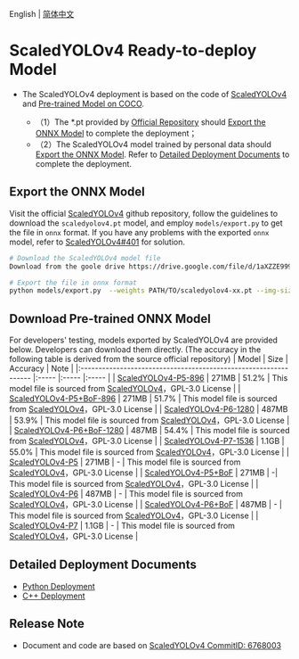 English | [简体中文](README_CN.md)
# ScaledYOLOv4 Ready-to-deploy Model

- The ScaledYOLOv4 deployment is based on the code of [ScaledYOLOv4](https://github.com/WongKinYiu/ScaledYOLOv4) and [Pre-trained Model on COCO](https://github.com/WongKinYiu/ScaledYOLOv4).

  - （1）The *.pt provided by [Official Repository](https://github.com/WongKinYiu/ScaledYOLOv4) should [Export the ONNX Model](#导出ONNX模型) to complete the deployment；
  - （2）The ScaledYOLOv4 model trained by personal data should [Export the ONNX Model](#%E5%AF%BC%E5%87%BAONNX%E6%A8%A1%E5%9E%8B). Refer to [Detailed Deployment Documents](#详细部署文档) to complete the deployment.


## Export the ONNX Model


  Visit the official [ScaledYOLOv4](https://github.com/WongKinYiu/ScaledYOLOv4) github repository, follow the guidelines to download the `scaledyolov4.pt` model, and employ `models/export.py` to get the file in `onnx` format.  If you have any problems with the exported `onnx` model, refer to [ScaledYOLOv4#401](https://github.com/WongKinYiu/ScaledYOLOv4/issues/401) for solution.
  

  ```bash
  # Download the ScaledYOLOv4 model file
  Download from the goole drive https://drive.google.com/file/d/1aXZZE999sHMP1gev60XhNChtHPRMH3Fz/view?usp=sharing

  # Export the file in onnx format
  python models/export.py  --weights PATH/TO/scaledyolov4-xx.pt --img-size 640
  ```


## Download Pre-trained ONNX Model

For developers' testing, models exported by ScaledYOLOv4 are provided below. Developers can download them directly. (The accuracy in the following table is derived from the source official repository)
| Model                                                               | Size    | Accuracy    | Note |
|:---------------------------------------------------------------- |:----- |:----- |:----- |
| [ScaledYOLOv4-P5-896](https://bj.bcebos.com/paddlehub/fastdeploy/scaled_yolov4-p5-896.onnx) | 271MB | 51.2% | This model file is sourced from [ScaledYOLOv4](https://github.com/WongKinYiu/ScaledYOLOv4)，GPL-3.0 License |
| [ScaledYOLOv4-P5+BoF-896](https://bj.bcebos.com/paddlehub/fastdeploy/scaled_yolov4-p5_-896.onnx) | 271MB | 51.7% | This model file is sourced from [ScaledYOLOv4](https://github.com/WongKinYiu/ScaledYOLOv4)，GPL-3.0 License |
| [ScaledYOLOv4-P6-1280](https://bj.bcebos.com/paddlehub/fastdeploy/scaled_yolov4-p6-1280.onnx) | 487MB | 53.9% | This model file is sourced from [ScaledYOLOv4](https://github.com/WongKinYiu/ScaledYOLOv4)，GPL-3.0 License |
| [ScaledYOLOv4-P6+BoF-1280](https://bj.bcebos.com/paddlehub/fastdeploy/scaled_yolov4-p6_-1280.onnx) | 487MB | 54.4% | This model file is sourced from [ScaledYOLOv4](https://github.com/WongKinYiu/ScaledYOLOv4)，GPL-3.0 License |
| [ScaledYOLOv4-P7-1536](https://bj.bcebos.com/paddlehub/fastdeploy/scaled_yolov4-p7-1536.onnx) | 1.1GB | 55.0% | This model file is sourced from [ScaledYOLOv4](https://github.com/WongKinYiu/ScaledYOLOv4)，GPL-3.0 License |
| [ScaledYOLOv4-P5](https://bj.bcebos.com/paddlehub/fastdeploy/scaled_yolov4-p5.onnx) | 271MB | - | This model file is sourced from [ScaledYOLOv4](https://github.com/WongKinYiu/ScaledYOLOv4)，GPL-3.0 License |
| [ScaledYOLOv4-P5+BoF](https://bj.bcebos.com/paddlehub/fastdeploy/scaled_yolov4-p5_.onnx) | 271MB | -| This model file is sourced from [ScaledYOLOv4](https://github.com/WongKinYiu/ScaledYOLOv4)，GPL-3.0 License |
| [ScaledYOLOv4-P6](https://bj.bcebos.com/paddlehub/fastdeploy/scaled_yolov4-p6.onnx) | 487MB | - | This model file is sourced from [ScaledYOLOv4](https://github.com/WongKinYiu/ScaledYOLOv4)，GPL-3.0 License |
| [ScaledYOLOv4-P6+BoF](https://bj.bcebos.com/paddlehub/fastdeploy/scaled_yolov4-p6_.onnx) | 487MB | - | This model file is sourced from [ScaledYOLOv4](https://github.com/WongKinYiu/ScaledYOLOv4)，GPL-3.0 License |
| [ScaledYOLOv4-P7](https://bj.bcebos.com/paddlehub/fastdeploy/scaled_yolov4-p7.onnx) | 1.1GB | - | This model file is sourced from [ScaledYOLOv4](https://github.com/WongKinYiu/ScaledYOLOv4)，GPL-3.0 License |



## Detailed Deployment Documents

- [Python Deployment](python)
- [C++ Deployment](cpp)


## Release Note

- Document and code are based on [ScaledYOLOv4 CommitID: 6768003](https://github.com/WongKinYiu/ScaledYOLOv4/commit/676800364a3446900b9e8407bc880ea2127b3415) 
